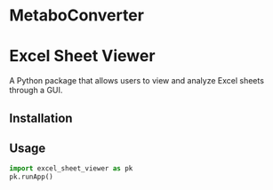 # MetaboConverter
# Excel Sheet Viewer

A Python package that allows users to view and analyze Excel sheets through a GUI.

## Installation
## Usage

```python
import excel_sheet_viewer as pk
pk.runApp()
